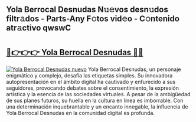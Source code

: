 ## Yola Berrocal Desnudas N𝚞𝚎vos desn𝚞dos filtr𝚊dos - Parts-Any F𝚘tos vid𝚎o - C𝚘ntenido atr𝚊ctivo qwswC

# <h2><a href="http://mbaouur.tromn.icu/?c=Yola+Berrocal+Desnudas">🔗👉👉👉 Yola Berrocal Desnudas 🔗🔗</a></h2>

[![Yola Berrocal Desnudas nuevo](https://i.imgur.com/pEAQMta.gif)](http://mbaouur.tromn.icu/?c=Yola+Berrocal+Desnudas)
Yola Berrocal Desnudas, un personaje enigmático y complejo, desafía las etiquetas simples. Su innovadora autopresentación en el ámbito digital ha cautivado y enfurecido a sus seguidores, provocando debates sobre el consentimiento, la expresión artística y la esencia de las sociedades virtuales. A pesar de la ambigüedad de sus planes futuros, su huella en la cultura en línea es imborrable. Con una determinación inquebrantable y un encanto innegable, la influencia de Yola Berrocal Desnudas en la comunidad digital es profunda.
